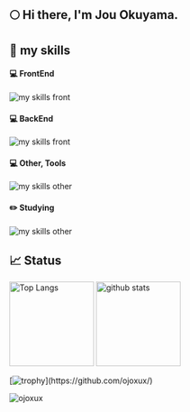 ## 🌕 Hi there, I'm Jou Okuyama.

## 🌱 my skills

#### 💻 FrontEnd
<img alt="my skills front" src="https://skillicons.dev/icons?theme=light&perline=9&i=js,html,css,dart,flutter,tailwind,vite,figma" />

#### 💻 BackEnd
<img alt="my skills front" src="https://skillicons.dev/icons?theme=light&perline=8&i=go,php,nodejs,laravel,firebase," />

#### 💻 Other, Tools
<img alt="my skills other" src="https://skillicons.dev/icons?theme=light&perline=8&i=c,cpp,cs,java,py,unity,swift,opencv,tensorflow,figma,git,github" />

#### ✏️ Studying
<img alt="my skills other" src="https://skillicons.dev/icons?theme=light&perline=8&i=ts,react,rails,laravel,ruby,rust" />

## 📈 Status
<p align="left"> 
  <img alt="Top Langs" height="150px" src="https://github-readme-stats.vercel.app/api/top-langs/?username=ojoxux&layout=compact&show_icons=true" />
  <img alt="github stats" height="150px" src="https://github-readme-stats.vercel.app/api?username=ojoxux" />
</p>

[![trophy](https://github-profile-trophy.vercel.app/?username=ojoxux&margin-w=5&rank=-?)](https://github.com/ojoxux/)

<p><img align="center" src="https://github-readme-streak-stats.herokuapp.com/?user=ojoxux" alt="ojoxux" /></p>
